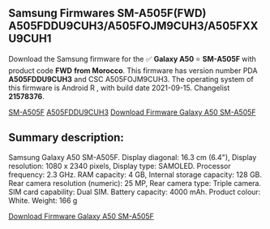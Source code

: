 <h2>Samsung Firmwares SM-A505F(FWD) A505FDDU9CUH3/A505FOJM9CUH3/A505FXXU9CUH1</h2>
Download the Samsung firmware for the ✅ <strong>Galaxy A50 </strong> ⭐ <strong>SM-A505F</strong> with product code <strong>FWD</strong> <strong> from Morocco</strong>. This firmware has version number PDA <strong>A505FDDU9CUH3</strong> and CSC A505FOJM9CUH3. The operating system of this firmware is Android R , with build date 2021-09-15. Changelist <strong>21578376</strong>.


[SM-A505F](https://samfirm.shop/samsung/model/SM-A505F)
[A505FDDU9CUH3](https://samfirm.shop/samsung/pda/A505FDDU9CUH3)
[Download Firmware Galaxy A50 SM-A505F](https://samfirm.shop/samsung/firmware/457500)
<h2>Summary description:</h2>
<p>Samsung Galaxy A50 SM-A505F. Display diagonal: 16.3 cm (6.4"), Display resolution: 1080 x 2340 pixels, Display type: SAMOLED. Processor frequency: 2.3 GHz. RAM capacity: 4 GB, Internal storage capacity: 128 GB. Rear camera resolution (numeric): 25 MP, Rear camera type: Triple camera. SIM card capability: Dual SIM. Battery capacity: 4000 mAh. Product colour: White. Weight: 166 g</p>


[Download Firmware Galaxy A50 SM-A505F](https://samfirm.shop/samsung/firmware/457500)
